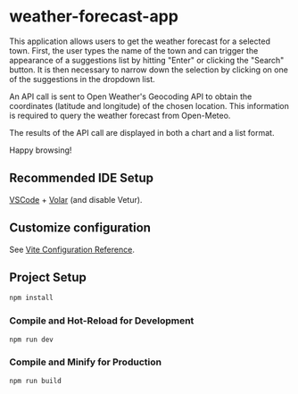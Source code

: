 # weather-forecast-app

This application allows users to get the weather forecast for a selected town. 
First, the user types the name of the town and can trigger the appearance of a suggestions list by hitting "Enter" or clicking the "Search" button. It is then necessary to narrow down the selection by clicking on one of the suggestions in the dropdown list. 

An API call is sent to Open Weather's Geocoding API to obtain the coordinates (latitude and longitude) of the chosen location. This information is required to query the weather forecast from Open-Meteo.

The results of the API call are displayed in both a chart and a list format.
    
Happy browsing!
## Recommended IDE Setup

[VSCode](https://code.visualstudio.com/) + [Volar](https://marketplace.visualstudio.com/items?itemName=Vue.volar) (and disable Vetur).

## Customize configuration

See [Vite Configuration Reference](https://vitejs.dev/config/).

## Project Setup

```sh
npm install
```

### Compile and Hot-Reload for Development

```sh
npm run dev
```

### Compile and Minify for Production

```sh
npm run build
```
